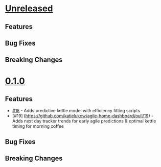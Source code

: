 # [Unreleased](https://github.com/katielukow/agile-home-dashboard)

## Features

## Bug Fixes

## Breaking Changes

# [0.1.0](https://github.com/katielukow/agile-home-dashboard/tree/v0.1.0)

## Features

- [#18](https://github.com/katielukow/agile-home-dashboard/pull/18) - Adds predictive kettle model with efficiency fitting scripts
- [#19] (https://github.com/katielukow/agile-home-dashboard/pull/19) - Adds next day tracker trends for early agile predictions & optimal kettle timing for morning coffee

## Bug Fixes

## Breaking Changes
